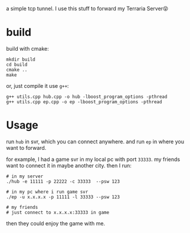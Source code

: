a simple tcp tunnel.
I use this stuff to forward my Terraria Server😝

# build
build with cmake:
```shell
mkdir build
cd build
cmake ..
make
```

or, just compile it use `g++`:
```shell
g++ utils.cpp hub.cpp -o hub -lboost_program_options -pthread
g++ utils.cpp ep.cpp -o ep -lboost_program_options -pthread
```
# Usage

run `hub` in svr, which you can connect anywhere.
and run `ep` in where you want to forward.

for example, I had a game svr in my local pc with port `33333`.
my friends want to connect it in maybe another city.
then I run:

```shell
# in my server
./hub -e 11111 -p 22222 -c 33333  --psw 123

# in my pc where i run game svr
./ep -u x.x.x.x -p 11111 -l 33333 --psw 123

# my friends
# just connect to x.x.x.x:33333 in game
```
then they could enjoy the game with me.
